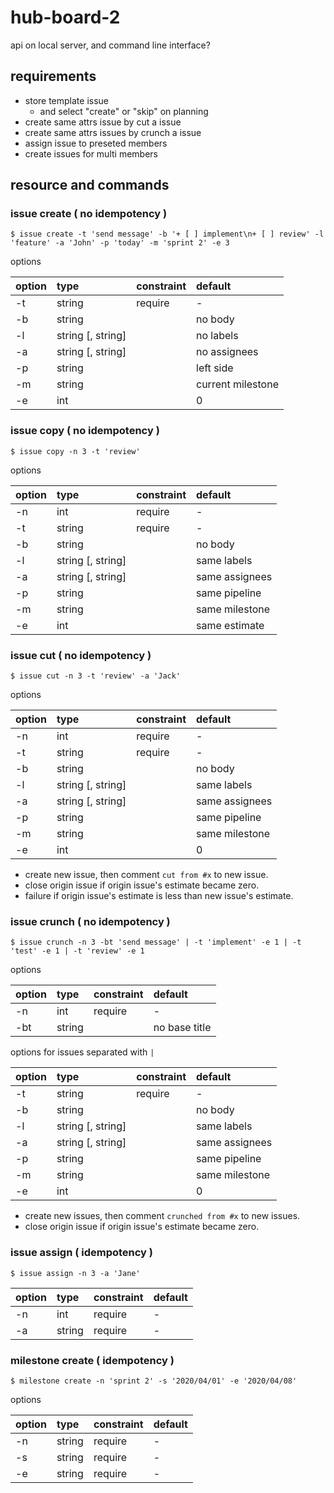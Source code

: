 # hub-board-2
api on local server, and command line interface?

## requirements
+ store template issue
  + and select "create" or "skip" on planning
+ create same attrs issue by cut a issue
+ create same attrs issues by crunch a issue
+ assign issue to preseted members
+ create issues for multi members

## resource and commands
### issue create ( no idempotency )
```
$ issue create -t 'send message' -b '+ [ ] implement\n+ [ ] review' -l 'feature' -a 'John' -p 'today' -m 'sprint 2' -e 3
```

options

option | type              | constraint | default            
:--    | :--               | :--        | :--                
-t     | string            | require    | -                  
-b     | string            |            | no body            
-l     | string [, string] |            | no labels          
-a     | string [, string] |            | no assignees       
-p     | string            |            | left side          
-m     | string            |            | current milestone  
-e     | int               |            | 0                  

### issue copy ( no idempotency )
```
$ issue copy -n 3 -t 'review'
```

options

option | type              | constraint | default            
:--    | :--               | :--        | :--                
-n     | int               | require    | -                  
-t     | string            | require    | -                  
-b     | string            |            | no body            
-l     | string [, string] |            | same labels        
-a     | string [, string] |            | same assignees     
-p     | string            |            | same pipeline      
-m     | string            |            | same milestone     
-e     | int               |            | same estimate      

### issue cut ( no idempotency )
```
$ issue cut -n 3 -t 'review' -a 'Jack'
```

options

option | type              | constraint | default            
:--    | :--               | :--        | :--                
-n     | int               | require    | -                  
-t     | string            | require    | -                  
-b     | string            |            | no body            
-l     | string [, string] |            | same labels        
-a     | string [, string] |            | same assignees     
-p     | string            |            | same pipeline      
-m     | string            |            | same milestone     
-e     | int               |            | 0                  

+ create new issue, then comment `cut from #x` to new issue.
+ close origin issue if origin issue's estimate became zero.
+ failure if origin issue's estimate is less than new issue's estimate.

### issue crunch ( no idempotency )
```
$ issue crunch -n 3 -bt 'send message' | -t 'implement' -e 1 | -t 'test' -e 1 | -t 'review' -e 1
```

options

option | type     | constraint         | default          
:--    | :--      | :--                | :--              
-n     | int      | require            | -                
-bt    | string   |                    | no base title    

options for issues separated with `|`

option | type              | constraint | default            
:--    | :--               | :--        | :--                
-t     | string            | require    | -                  
-b     | string            |            | no body            
-l     | string [, string] |            | same labels        
-a     | string [, string] |            | same assignees     
-p     | string            |            | same pipeline      
-m     | string            |            | same milestone     
-e     | int               |            | 0                  

+ create new issues, then comment `crunched from #x` to new issues.
+ close origin issue if origin issue's estimate became zero.

### issue assign ( idempotency )
```
$ issue assign -n 3 -a 'Jane'
```

option | type     | constraint | default          
:--    | :--      | :--        | :--              
-n     | int      | require    | -                
-a     | string   | require    | -

### milestone create ( idempotency )
```
$ milestone create -n 'sprint 2' -s '2020/04/01' -e '2020/04/08'
```

options

option | type   | constraint | default
:--    | :--    | :--        | :--    
-n     | string | require    | -      
-s     | string | require    | -      
-e     | string | require    | -      

